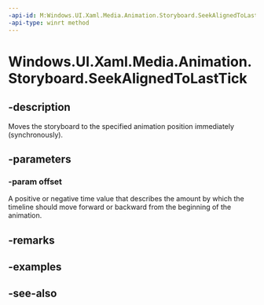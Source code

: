 ```yaml
---
-api-id: M:Windows.UI.Xaml.Media.Animation.Storyboard.SeekAlignedToLastTick(Windows.Foundation.TimeSpan)
-api-type: winrt method
---
```


<!-- Method syntax
public void SeekAlignedToLastTick(Windows.Foundation.TimeSpan offset)
-->

# Windows.UI.Xaml.Media.Animation.Storyboard.SeekAlignedToLastTick

## -description
Moves the storyboard to the specified animation position immediately (synchronously).



## -parameters
### -param offset
A positive or negative time value that describes the amount by which the timeline should move forward or backward from the beginning of the animation.

## -remarks

## -examples

## -see-also

